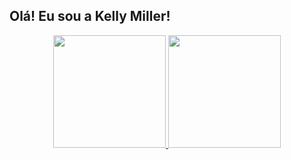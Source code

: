 ##  Olá! Eu sou a Kelly Miller!

<div align="center">
  <a href="https://github.com/kellymiller">
  <img height="180em" src="https://github-readme-stats.vercel.app/api?username=kellymiller&show_icons=false&theme=dracula&include_all_commits=true&count_private=true"/>
  <img height="180em" src="https://github-readme-stats.vercel.app/api/top-langs/?username=kellymiller&layout=compact&langs_count=7&theme=dracula"/>
</div>
  
  
